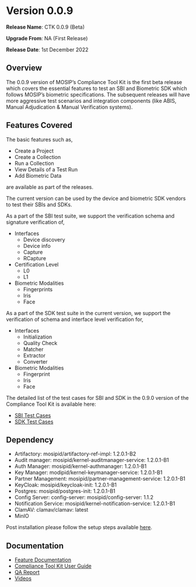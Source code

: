 # Version 0.0.9

**Release Name**: CTK 0.0.9 (Beta)

**Upgrade From**: NA (First Release)

**Release Date**: 1st December 2022

## Overview

The 0.0.9 version of MOSIP’s Compliance Tool Kit is the first beta release which covers the essential features to test an SBI and Biometric SDK which follows MOSIP’s biometric specifications. The subsequent releases will have more aggressive test scenarios and integration components (like ABIS, Manual Adjudication & Manual Verification systems).

## Features Covered

The basic features such as,

* Create a Project
* Create a Collection
* Run a Collection
* View Details of a Test Run
* Add Biometric Data

are available as part of the releases.

The current version can be used by the device and biometric SDK vendors to test their SBIs and SDKs.

As a part of the SBI test suite, we support the verification schema and signature verification of,

* Interfaces
  * Device discovery
  * Device info
  * Capture
  * RCapture
* Certification Level
  * L0
  * L1
* Biometric Modalities
  * Fingerprints
  * Iris
  * Face

As a part of the SDK test suite in the current version, we support the verification of schema and interface level verification for,

* Interfaces
  * Initialization
  * Quality Check
  * Matcher
  * Extractor
  * Converter
* Biometric Modalities
  * Fingerprint
  * Iris
  * Face

The detailed list of the test cases for SBI and SDK in the 0.9.0 version of the Compliance Tool Kit is available here:

* [SBI Test Cases](https://github.com/mosip/mosip-compliance-toolkit/blob/0.0.9/resources/compliance\_test\_definitions\_sbi.json)
* [SDK Test Cases](https://github.com/mosip/mosip-compliance-toolkit/blob/0.0.9/resources/compliance\_test\_definitions\_sdk.json)

## Dependency

* Artifactory: mosipid/artifactory-ref-impl: 1.2.0.1-B2
* Audit manager: mosipid/kernel-auditmanager-service: 1.2.0.1-B1
* Auth Manager: mosipid/kernel-authmanager: 1.2.0.1-B1
* Key Manager: modipid/kernel-keymanager-service: 1.2.0.1-B1
* Partner Management: mosipid/partner-management-service: 1.2.0.1-B1
* KeyCloak: mosipid/keycloak-init: 1.2.0.1-B1
* Postgres: mosipid/postgres-init: 1.2.0.1-B1
* Config Server: config-server: mosipid/config-server: 1.1.2
* Notification Service: mosipid/kernel-notification-service: 1.2.0.1-B1
* ClamAV: clamav/clamav: latest
* MinIO

Post installation please follow the setup steps available [here](setup-steps-0.0.9.md).

## Documentation

* [Feature Documentation](./)
* [Compliance Tool Kit User Guide](user-guide.md)
* [QA Report](test-report-1.0.0.md)
* [Videos](https://www.youtube.com/playlist?list=PLJH-POb\_55z8YYS\_qAk\_QNBQeiQ2VrtZD)
